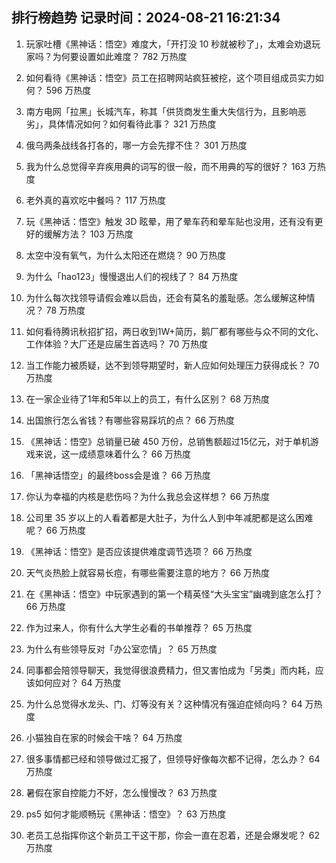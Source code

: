 
## 排行榜趋势 记录时间：2024-08-21 16:21:34
  
  1. 玩家吐槽《黑神话：悟空》难度大，「开打没 10 秒就被秒了」，太难会劝退玩家吗？为何要设置如此难度？ 782 万热度
    
  2. 如何看待《黑神话：悟空》员工在招聘网站疯狂被挖，这个项目组成员实力如何？ 596 万热度
    
  3. 南方电网「拉黑」长城汽车，称其「供货商发生重大失信行为，且影响恶劣」，具体情况如何？如何看待此事？ 321 万热度
    
  4. 俄乌两条战线各打各的，哪一方会先撑不住？ 301 万热度
    
  5. 我为什么总觉得辛弃疾用典的词写的很一般，而不用典的写的很好？ 163 万热度
    
  6. 老外真的喜欢吃中餐吗？ 117 万热度
    
  7. 玩《黑神话：悟空》触发 3D 眩晕，用了晕车药和晕车贴也没用，还有没有更好的缓解方法？ 103 万热度
    
  8. 太空中没有氧气，为什么太阳还在燃烧？ 90 万热度
    
  9. 为什么「hao123」慢慢退出人们的视线了？ 84 万热度
    
  10. 为什么每次找领导请假会难以启齿，还会有莫名的羞耻感。怎么缓解这种情况？ 78 万热度
    
  11. 如何看待腾讯秋招扩招，两日收到1W+简历，鹅厂都有哪些与众不同的文化、工作体验？大厂还是应届生首选吗？ 70 万热度
    
  12. 当工作能力被质疑，达不到领导期望时，新人应如何处理压力获得成长？ 70 万热度
    
  13. 在一家企业待了1年和5年以上的员工，有什么区别？ 68 万热度
    
  14. 出国旅行怎么省钱？有哪些容易踩坑的点？ 66 万热度
    
  15. 《黑神话：悟空》总销量已破 450 万份，总销售额超过15亿元，对于单机游戏来说，这一成绩意味着什么？ 66 万热度
    
  16. 「黑神话悟空」的最终boss会是谁？ 66 万热度
    
  17. 你认为幸福的内核是悲伤吗？为什么我总会这样想？ 66 万热度
    
  18. 公司里 35 岁以上的人看着都是大肚子，为什么人到中年减肥都是这么困难呢？ 66 万热度
    
  19. 《黑神话：悟空》是否应该提供难度调节选项？ 66 万热度
    
  20. 天气炎热脸上就容易长痘，有哪些需要注意的地方？ 66 万热度
    
  21. 在《黑神话：悟空》中玩家遇到的第一个精英怪“大头宝宝”幽魂到底怎么打？ 66 万热度
    
  22. 作为过来人，你有什么大学生必看的书单推荐？ 65 万热度
    
  23. 为什么有些领导反对「办公室恋情」？ 65 万热度
    
  24. 同事都会陪领导聊天，我觉得很浪费精力，但又害怕成为「另类」而内耗，应该如何应对？ 64 万热度
    
  25. 为什么总觉得水龙头、门、灯等没有关？这种情况有强迫症倾向吗？ 64 万热度
    
  26. 小猫独自在家的时候会干啥？ 64 万热度
    
  27. 很多事情都已经和领导做过汇报了，但领导好像每次都不记得，怎么办？ 64 万热度
    
  28. 暑假在家自控能力不好，怎么慢慢改？ 63 万热度
    
  29. ps5 如何才能顺畅玩《黑神话：悟空》？ 63 万热度
    
  30. 老员工总指挥你这个新员工干这干那，你会一直在忍着，还是会爆发呢？ 62 万热度
    